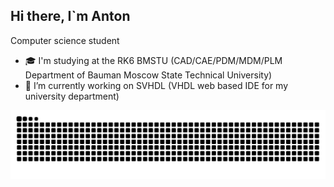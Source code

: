 ## Hi there, I`m Anton 
Computer science student

- 🎓 I'm studying at the RK6 BMSTU
(CAD/CAE/PDM/MDM/PLM Department of Bauman Moscow State Technical University)
- 🔭 I’m currently working on SVHDL (VHDL web based IDE for my university department)

<picture>
  <source media="(prefers-color-scheme: dark)" srcset="https://raw.githubusercontent.com/aaoleynikov/aaoleynikov/output/github-contribution-grid-snake-dark.svg">
  <source media="(prefers-color-scheme: light)" srcset="https://raw.githubusercontent.com/aaoleynikov/aaoleynikov/output/github-contribution-grid-snake.svg">
  <img alt="github contribution grid snake animation" src="https://raw.githubusercontent.com/aaoleynikov/aaoleynikov/output/github-contribution-grid-snake.svg">
</picture>

